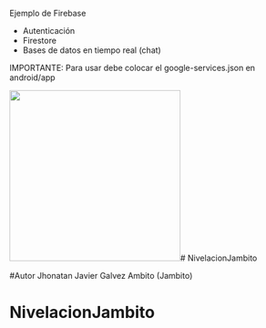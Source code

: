 Ejemplo de Firebase

- Autenticación
- Firestore
- Bases de datos en tiempo real (chat)

IMPORTANTE:
Para usar debe colocar el google-services.json en android/app

<img src="firebase.gif" width="300" /># NivelacionJambito

#Autor Jhonatan Javier Galvez Ambito (Jambito)
# NivelacionJambito
